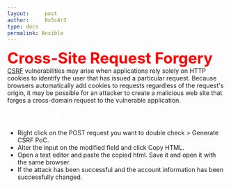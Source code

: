 ```yaml
---
layout:     post
author:     0x5c4r3
type: docs
permalink: Ansible
---
```


<span style="font-size: 35px; color:red"><b>Cross-Site Request Forgery</b></span>
[CSRF](https://portswigger.net/web-security/csrf) vulnerabilities may arise when applications rely solely on HTTP cookies to identify the user that has issued a particular request. Because browsers automatically add cookies to requests regardless of the request's origin, it may be possible for an attacker to create a malicious web site that forges a cross-domain request to the vulnerable application.

<span style="font-size: 25px; color:white"><b>Test CSRF with Burp</b></span>
- Right click on the POST request you want to double check > Generate CSRF PoC.
- Alter the input on the modified field and click Copy HTML.
- Open a text editor and paste the copied html. Save it and open it with the same browser.
- If the attack has been successful and the account information has been successfully changed.
